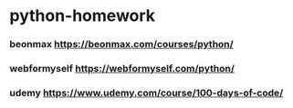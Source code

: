 # python-homework
### beonmax https://beonmax.com/courses/python/
### webformyself https://webformyself.com/python/
### udemy https://www.udemy.com/course/100-days-of-code/
